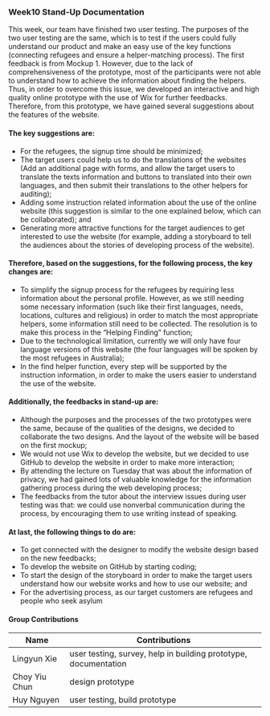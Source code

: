 ### Week10 Stand-Up Documentation 

This week, our team have finished two user testing. The purposes of the two user testing are the same, which is to test if the users could fully understand our product and make an easy use of the key functions (connecting refugees and ensure a helper-matching process). The first feedback is from Mockup 1. However, due to the lack of comprehensiveness of the prototype, most of the participants were not able to understand how to achieve the information about finding the helpers. Thus, in order to overcome this issue, we developed an interactive and high quality online prototype with the use of Wix for further feedbacks. Therefore, from this prototype, we have gained several suggestions about the features of the website. 
#### The key suggestions are:
- For the refugees, the signup time should be minimized;
- The target users could help us to do the translations of the websites (Add an additional page with forms, and allow the target users to translate the texts information and buttons to translated into their own languages, and then submit their translations to the other helpers for auditing);
- Adding some instruction related information about the use of the online website (this suggestion is similar to the one explained below, which can be collaborated); and
- Generating more attractive functions for the target audiences to get interested to use the website (for example, adding a storyboard to tell the audiences about the stories of developing process of the website).
#### Therefore, based on the suggestions, for the following process, the key changes are:
- To simplify the signup process for the refugees by requiring less information about the personal profile. However, as we still needing some necessary information (such like their first languages, needs, locations, cultures and religious) in order to match the most appropriate helpers, some information still need to be collected. The resolution is to make this process in the “Helping Finding” function;
- Due to the technological limitation, currently we will only have four language versions of this website (the four languages will be spoken by the most refugees in Australia);
- In the find helper function, every step will be supported by the instruction information, in order to make the users easier to understand the use of the website.
#### Additionally, the feedbacks in stand-up are:
- Although the purposes and the processes of the two prototypes were the same, because of the qualities of the designs, we decided to collaborate the two designs. And the layout of the website will be based on the first mockup;
- We would not use Wix to develop the website, but we decided to use GitHub to develop the website in order to make more interaction;
- By attending the lecture on Tuesday that was about the information of privacy, we had gained lots of valuable knowledge for the information gathering process during the web developing process;
- The feedbacks from the tutor about the interview issues during user testing was that: we could use nonverbal communication during the process, by encouraging them to use writing instead of speaking.
#### At last, the following things to do are:
- To get connected with the designer to modify the website design based on the new feedbacks;
- To develop the website on GitHub by starting coding;
- To start the design of the storyboard in order to make the target users understand how our website works and how to use our website; and 
- For the advertising process, as our target customers are refugees and people who seek asylum 
#### Group Contributions
Name | Contributions
-- | --- 
Lingyun Xie | user testing, survey, help in building prototype, documentation
Choy Yiu Chun | design prototype
Huy Nguyen |  user testing, build prototype  




